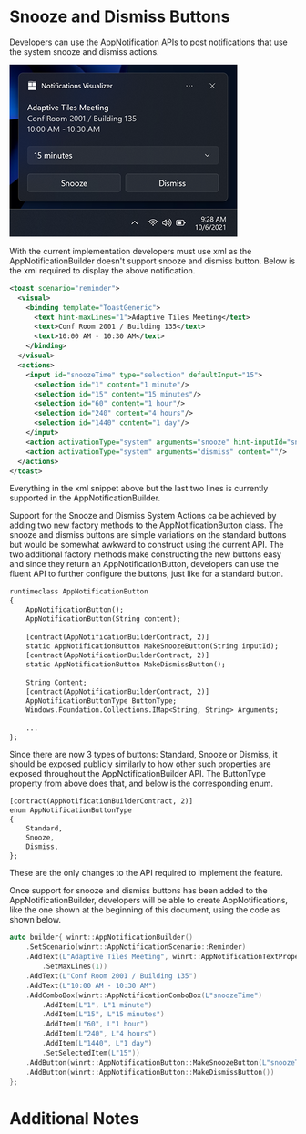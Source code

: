 # Snooze and Dismiss Buttons

Developers can use the AppNotification APIs to post notifications that use the system snooze and dismiss actions.

![AppNotification Snooze / Dismiss Example](toast-content-snooze-dismiss.png)

With the current implementation developers must use xml as the AppNotificationBuilder doesn't support snooze and dismiss button. 
Below is the xml required to display the above notification.

```xml
<toast scenario="reminder">
  <visual>
    <binding template="ToastGeneric">
      <text hint-maxLines="1">Adaptive Tiles Meeting</text>
      <text>Conf Room 2001 / Building 135</text>
      <text>10:00 AM - 10:30 AM</text>
    </binding>
  </visual>
  <actions>
    <input id="snoozeTime" type="selection" defaultInput="15">
      <selection id="1" content="1 minute"/>
      <selection id="15" content="15 minutes"/>
      <selection id="60" content="1 hour"/>
      <selection id="240" content="4 hours"/>
      <selection id="1440" content="1 day"/>
    </input>
    <action activationType="system" arguments="snooze" hint-inputId="snoozeTime" content="" />
    <action activationType="system" arguments="dismiss" content=""/>
  </actions>
</toast>
```

Everything in the xml snippet above but the last two lines is currently supported in the AppNotificationBuilder.

Support for the Snooze and Dismiss System Actions ca be achieved by adding two new factory methods to the AppNotificationButton class. 
The snooze and dismiss buttons are simple variations on the standard buttons but would be somewhat awkward to construct using the current API. 
The two additional factory methods make constructing the new buttons easy and since they return an AppNotificationButton, developers can use the fluent API to further configure the buttons, just like for a standard button.

```idl
runtimeclass AppNotificationButton
{
    AppNotificationButton();
    AppNotificationButton(String content);

    [contract(AppNotificationBuilderContract, 2)]
    static AppNotificationButton MakeSnoozeButton(String inputId);
    [contract(AppNotificationBuilderContract, 2)]
    static AppNotificationButton MakeDismissButton();

    String Content;
    [contract(AppNotificationBuilderContract, 2)]
    AppNotificationButtonType ButtonType;
    Windows.Foundation.Collections.IMap<String, String> Arguments;
  
    ...
};
```

Since there are now 3 types of buttons: Standard, Snooze or Dismiss, it should be exposed publicly similarly to how other such properties are exposed throughout the AppNotificationBuilder API.
The ButtonType property from above does that, and below is the corresponding enum.

```idl
[contract(AppNotificationBuilderContract, 2)]
enum AppNotificationButtonType
{
    Standard,
    Snooze,
    Dismiss,
};
```
These are the only changes to the API required to implement the feature.

Once support for snooze and dismiss buttons has been added to the AppNotificationBuilder, developers will be able to create AppNotifications, like the one shown at the beginning of this document, using the code as shown below.

```c++
auto builder{ winrt::AppNotificationBuilder()
    .SetScenario(winrt::AppNotificationScenario::Reminder)
    .AddText(L"Adaptive Tiles Meeting", winrt::AppNotificationTextProperties()
        .SetMaxLines(1))
    .AddText(L"Conf Room 2001 / Building 135")
    .AddText(L"10:00 AM - 10:30 AM")
    .AddComboBox(winrt::AppNotificationComboBox(L"snoozeTime")
        .AddItem(L"1", L"1 minute")
        .AddItem(L"15", L"15 minutes")
        .AddItem(L"60", L"1 hour")
        .AddItem(L"240", L"4 hours")
        .AddItem(L"1440", L"1 day")
        .SetSelectedItem(L"15"))
    .AddButton(winrt::AppNotificationButton::MakeSnoozeButton(L"snoozeTime"))
    .AddButton(winrt::AppNotificationButton::MakeDismissButton())
};
```
# Additional Notes
